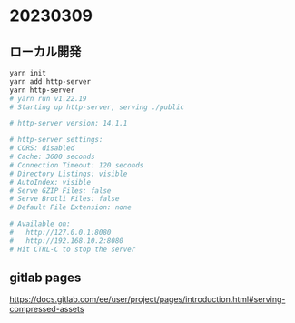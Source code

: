 # 20230309


## ローカル開発

```bash
yarn init
yarn add http-server
yarn http-server
# yarn run v1.22.19
# Starting up http-server, serving ./public

# http-server version: 14.1.1

# http-server settings: 
# CORS: disabled
# Cache: 3600 seconds
# Connection Timeout: 120 seconds
# Directory Listings: visible
# AutoIndex: visible
# Serve GZIP Files: false
# Serve Brotli Files: false
# Default File Extension: none

# Available on:
#   http://127.0.0.1:8080
#   http://192.168.10.2:8080
# Hit CTRL-C to stop the server
```



## gitlab pages

https://docs.gitlab.com/ee/user/project/pages/introduction.html#serving-compressed-assets